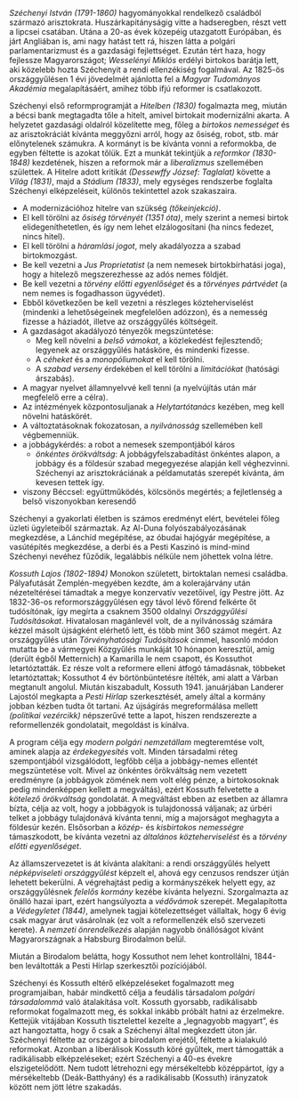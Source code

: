 *Széchenyi István (1791-1860)* hagyományokkal rendelkező családból származó arisztokrata. Huszárkapitányságig vitte a hadseregben, részt vett a lipcsei csatában. Utána a 20-as évek közepéig utazgatott Európában, és járt Angliában is, ami nagy hatást tett rá, hiszen látta a polgári parlamentarizmust és a gazdasági fejlettséget. Ezután tért haza, hogy fejlessze Magyarországot; *Wesselényi Miklós* erdélyi birtokos barátja lett, aki közelebb hozta Széchenyit a rendi ellenzékiség fogalmával. Az 1825-ös országgyűlésen 1 évi jövedelmét ajánlotta fel a *Magyar Tudományos Akadémia* megalapításáért, amihez több ifjú reformer is csatlakozott.

Széchenyi első reformprogramját a *Hitelben (1830)* fogalmazta meg, miután a bécsi bank megtagadta tőle a hitelt, amivel birtokait modernizálni akarta. A helyzetet gazdasági oldalról közelítette meg, főleg a *birtokos nemességet* és az arisztokráciát kívánta meggyőzni arról, hogy az ősiség, robot, stb. már előnytelenek számukra. A kormányt is be kívánta vonni a reformokba, de egyben féltette is azokat tőlük. Ezt a munkát tekintjük a *reformkor (1830-1848)* kezdetének, hiszen a reformok már a *liberalizmus* szellemében születtek. A Hitelre adott kritikát *(Dessewffy József: Taglalat)* követte a *Világ (1831)*, majd a *Stádium (1833)*, mely egységes rendszerbe foglalta Széchenyi elképzeléseit, különös tekintettel azok szakaszaira.

 - A modernizációhoz hitelre van szükség *(tőkeinjekció)*.
 - El kell törölni az *ősiség törvényét (1351 óta)*, mely szerint a nemesi birtok elidegeníthetetlen, és így nem lehet elzálogosítani (ha nincs fedezet, nincs hitel).
 - El kell törölni a *háramlási jogot*, mely akadályozza a szabad birtokmozgást.
 - Be kell vezetni a *Jus Proprietatist* (a nem nemesek birtokbírhatási joga), hogy a hitelező megszerezhesse az adós nemes földjét.
 - Be kell vezetni a *törvény előtti egyenlőséget* és a *törvényes pártvédet* (a nem nemes is fogadhasson ügyvédet).
 - Ebből következően be kell vezetni a részleges közteherviselést (mindenki a lehetőségeinek megfelelően adózzon), és a nemesség fizesse a háziadót, illetve az országgyűlés költségeit.
 - A gazdaságot akadályozó tényezők megszüntetése:
   + Meg kell növelni a *belső vámokat*, a közlekedést fejlesztendő; legyenek az országgyűlés hatásköre, és mindenki fizesse.
   + A *céheket* és a *monopóliumokat* el kell törölni.
   + A *szabad verseny* érdekében el kell törölni a *limitációkat* (hatósági árszabás).
 - A magyar nyelvet államnyelvvé kell tenni (a nyelvújítás után már megfelelő erre a célra).
 - Az intézmények központosuljanak a *Helytartótanács* kezében, meg kell növelni hatáskörét.
 - A változtatásoknak fokozatosan, a *nyilvánosság* szellemében kell végbemenniük.
 - a jobbágykérdés: a robot a nemesek szempontjából káros
   + *önkéntes örökváltság*: A jobbágyfelszabadítást önkéntes alapon, a jobbágy és a földesúr szabad megegyezése alapján kell véghezvinni. Széchenyi az arisztokráciának a példamutatás szerepét kívánta, ám kevesen tettek így.
 - viszony Béccsel: együttműködés, kölcsönös megértés; a fejletlenség a belső viszonyokban keresendő

Széchenyi a gyakorlati életben is számos eredményt elért, bevételei főleg üzleti ügyleteiből származtak. Az Al-Duna folyószabályozásának megkezdése, a Lánchíd megépítése, az óbudai hajógyár megépítése, a vasútépítés megkezdése, a derbi és a Pesti Kaszinó is mind-mind Széchenyi nevéhez fűződik, legalábbis nélküle nem jöhettek volna létre.

*Kossuth Lajos (1802-1894)* Monokon született, birtoktalan nemesi családba. Pályafutását Zemplén-megyében kezdte, ám a kolerajárvány után nézeteltérései támadtak a megye konzervatív vezetőivel, így Pestre jött. Az 1832-36-os reformországgyűlésen egy távol lévő főrend felkérte őt tudósítónak, így megírta a csaknem 3500 oldalnyi *Országgyűlési Tudósításokat*. Hivatalosan magánlevél volt, de a nyilvánosság számára kézzel másolt újságként elérhető lett, és több mint 360 számot megért. Az országgyűlés után *Törvényhatósági Tudósítások* címmel, hasonló módon mutatta be a vármegyei Közgyűlés munkáját 10 hónapon keresztül, amíg (derült égből Metternich) a Kamarilla le nem csapott, és Kossuthot letartóztatták. Ez része volt a reformere elleni átfogó támadásnak, többeket letartóztattak; Kossuthot 4 év börtönbüntetésre ítélték, ami alatt a Várban megtanult angolul. Miután kiszabadult, Kossuth 1941. januárjában Landerer Lajostól megkapta a *Pesti Hírlap* szerkesztését, amely által a kormány jobban kézben tudta őt tartani. Az újságírás megreformálása mellett *(politikai vezércikk)* népszerűvé tette a lapot, hiszen rendszerezte a reformellenzék gondolatait, megoldást is kínálva.

A program célja egy *modern polgári nemzetállam* megteremtése volt, aminek alapja az *érdekegyesítés* volt. Minden társadalmi réteg szempontjából vizsgálódott, legfőbb célja a jobbágy-nemes ellentét megszüntetése volt. Mivel az önkéntes örökváltság nem vezetett eredményre (a jobbágyok zömének nem volt elég pénze, a birtokosoknak pedig mindenképpen kellett a megváltás), ezért Kossuth felvetette a *kötelező örökváltság* gondolatát. A megváltást ebben az esetben az államra bízta, célja az volt, hogy a jobbágyok is tulajdonossá váljanak; az úrbéri telket a jobbágy tulajdonává kívánta tenni, míg a majorságot meghagyta a földesúr kezén. Elsősorban a *közép-* és *kisbirtokos nemességre* támaszkodott, be kívánta vezetni az *általános közteherviselést* és a *törvény előtti egyenlőséget*.

Az államszervezetet is át kívánta alakítani: a rendi országgyűlés helyett *népképviseleti országgyűlést* képzelt el, ahová egy cenzusos rendszer útján lehetett bekerülni. A végrehajtást pedig a kormányszékek helyett egy, az országgyűlésnek *felelős kormány* kezébe kívánta helyezni. Szorgalmazta az önálló hazai ipart, ezért hangsúlyozta a *védővámok* szerepét. Megalapította a *Védegyletet (1844)*, amelynek tagjai kötelezettséget vállaltak, hogy 6 évig csak magyar árut vásárolnak (ez volt a reformellenzék első szervezeti kerete). A *nemzeti önrendelkezés* alapján nagyobb önállóságot kívánt Magyarországnak a Habsburg Birodalmon belül.

Miután a Birodalom belátta, hogy Kossuthot nem lehet kontrollálni, 1844-ben leváltották a Pesti Hírlap szerkesztői pozíciójából.

Széchenyi és Kossuth eltérő elképzeléseket fogalmazott meg programjaiban, habár mindkettő célja a feudális társadalom *polgári társadalommá* való átalakítása volt. Kossuth gyorsabb, radikálisabb reformokat fogalmazott meg, és sokkal inkább próbált hatni az érzelmekre. Kettejük vitájában Kossuth tisztelettel kezelte a „legnagyobb magyart”, és azt hangoztatta, hogy ő csak a Széchenyi által megkezdett úton jár. Széchenyi féltette az országot a birodalom erejétől, féltette a kialakuló reformokat. Azonban a liberálisok Kossuth köré gyűltek, mert támogatták a radikálisabb elképzeléseket; ezért Széchenyi a 40-es évekre elszigetelődött. Nem tudott létrehozni egy mérsékeltebb középpártot, így a mérsékeltebb (Deák-Batthyány) és a radikálisabb (Kossuth) irányzatok között nem jött létre szakadás.
